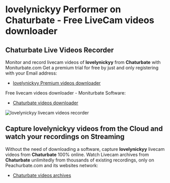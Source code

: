 # lovelynickyy Performer on Chaturbate - Free LiveCam videos downloader

## Chaturbate Live Videos Recorder

Monitor and record livecam videos of **lovelynickyy** from **Chaturbate** with Moniturbate.com
Get a premium trial for free by just and only registering with your Email address:
* [lovelynickyy Premium videos downloader](https://moniturbate.com/request-demo-licence-key.html)

Free livecam videos downloader - Moniturbate Software:
* [Chaturbate videos downloader](https://moniturbate.com/moniturbate-download-software.html)

![lovelynickyy livecam videos recorder](https://peachurnet.com/templates/moniturbate-software.png)


## Capture lovelynickyy videos from the Cloud and watch your recordings on Streaming

Without the need of downloading a software, capture **lovelynickyy** livecam videos from **Chaturbate** 100% online.
Watch Livecam archives from **Chaturbate** unlimitedly from thousands of existing recordings, only on Peachurbate.com and its websites network:
* [Chaturbate videos archives](https://peachurnet.com/)